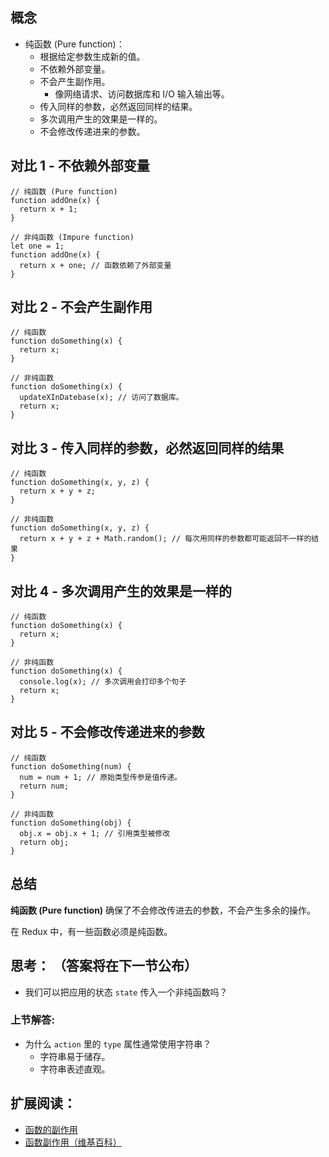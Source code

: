 ## 概念
- 纯函数 (Pure function)：
  - 根据给定参数生成新的值。
  - 不依赖外部变量。
  - 不会产生副作用。
    - 像网络请求、访问数据库和 I/O 输入输出等。
  - 传入同样的参数，必然返回同样的结果。
  - 多次调用产生的效果是一样的。
  - 不会修改传递进来的参数。

## 对比 1 - 不依赖外部变量
```
// 纯函数 (Pure function)
function addOne(x) {
  return x + 1;
}

// 非纯函数 (Impure function)
let one = 1;
function addOne(x) {
  return x + one; // 函数依赖了外部变量
}
```
## 对比 2 - 不会产生副作用
```
// 纯函数
function doSomething(x) {
  return x;
}

// 非纯函数
function doSomething(x) {
  updateXInDatebase(x); // 访问了数据库。
  return x;
}
```

## 对比 3 - 传入同样的参数，必然返回同样的结果
```
// 纯函数
function doSomething(x, y, z) {
  return x + y + z;
}

// 非纯函数
function doSomething(x, y, z) {
  return x + y + z + Math.random(); // 每次用同样的参数都可能返回不一样的结果
}
```

## 对比 4 - 多次调用产生的效果是一样的
```
// 纯函数
function doSomething(x) {
  return x;
}

// 非纯函数
function doSomething(x) {
  console.log(x); // 多次调用会打印多个句子
  return x;
}
```

## 对比 5 - 不会修改传递进来的参数
```
// 纯函数
function doSomething(num) {
  num = num + 1; // 原始类型传参是值传递。
  return num;
}

// 非纯函数 
function doSomething(obj) {
  obj.x = obj.x + 1; // 引用类型被修改
  return obj;
}
```

## 总结
**纯函数 (Pure function)** 确保了不会修改传进去的参数，不会产生多余的操作。

在 Redux 中，有一些函数必须是纯函数。

## 思考： （答案将在下一节公布）
- 我们可以把应用的状态 `state` 传入一个非纯函数吗？

### 上节解答:
- 为什么 `action` 里的 `type` 属性通常使用字符串？
  - 字符串易于储存。
  - 字符串表述直观。

## 扩展阅读：
- [函数的副作用](http://www.cnblogs.com/snandy/archive/2011/08/14/2137898.html)
- [函数副作用（维基百科）](https://zh.wikipedia.org/wiki/%E5%87%BD%E6%95%B0%E5%89%AF%E4%BD%9C%E7%94%A8)
